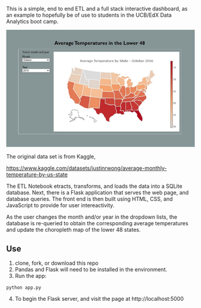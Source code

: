 This is a simple, end to end ETL and a full stack interactive dashboard, as an example
to hopefully be of use to students in the UCB/EdX Data Analytics boot camp. 

![](Screenshot.jpg)

The original data set is from Kaggle, 

https://www.kaggle.com/datasets/justinrwong/average-monthly-temperature-by-us-state

The ETL Notebook etracts, transforms, and loads the data into a SQLite database. Next, there is a Flask application that serves the web page, and database queries. The front end is then built using HTML, CSS, and JavaScript to provide for user intereactivity.

As the user changes the month and/or year in the dropdown lists, the database is re-queried to obtain the corresponding average temperatures and update the choropleth map of the lower 48 states.

## Use

1) clone, fork, or download this repo
2) Pandas and Flask will need to be installed in the environment.
3) Run the app:

```
python app.py
```

4) To begin the Flask server, and visit the page at http://localhost:5000
